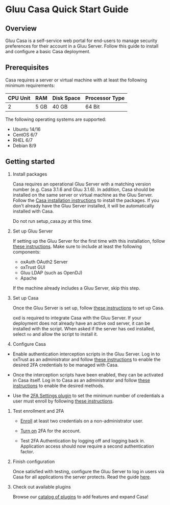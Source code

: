# Gluu Casa Quick Start Guide

## Overview

Gluu Casa is a self-service web portal for end-users to manage security preferences for their account in a Gluu Server. Follow this guide to install and configure a basic Casa deployment.

## Prerequisites

Casa requires a server or virtual machine with at least the following minimum requirements:

| CPU Unit | RAM | Disk Space | Processor Type |
|------ | ---- | ---- | ---- |
| 2  | 5 GB | 40 GB | 64 Bit |

The following operating systems are supported:

- Ubuntu 14/16
- CentOS 6/7
- RHEL 6/7
- Debian 8/9

## Getting started

1. Install packages

    Casa requires an operational Gluu Server with a matching version number (e.g. Casa 3.1.6 and Gluu 3.1.6). In addition, Casa should be installed on the same server or virtual machine as the Gluu Server. Follow the [Casa installation instructions](./installation.md#installation-via-linux-packages) to install the packages. If you don't already have the Gluu Server installed, it will be automatically installed with Casa.
    
    Do not run setup_casa.py at this time.

1. Set up Gluu Server

    If setting up the Gluu Server for the first time with this installation, follow [these instructions](https://gluu.org/docs/ce/3.1.6/installation-guide/install/). Make sure to include at least the following components:

      - oxAuth OAuth2 Server
      - oxTrust GUI
      - Gluu LDAP (such as OpenDJ)
      - Apache

    If the machine already includes a Gluu Server, skip this step.

1. Set up Casa

    Once the Gluu Server is set up, follow [these instructions](./installation.md#run-the-setup-script) to set up Casa. 

    oxd is required to integrate Casa with the Gluu Server. If your deployment does not already have an active oxd server, it can be installed with the script. When asked if the server has oxd installed, select `no` and allow the script to install it.

1. Configure Casa

- Enable authentication interception scripts in the Gluu Server. Log in to oxTrust as an administrator and follow [these instructions](./admin-console.md#enabled-methods) to enable the desired 2FA credentials to be managed with Casa.

- Once the interception scripts have been enabled, they can be activated in Casa itself. Log in to Casa as an administrator and follow [these instructions](./admin-console.md#configure-casa) to enable the desired methods.

- Use the [2FA Settings plugin](../plugins/2fa-settings.md) to set the minimum number of credentials a user must enroll by following [these instructions](./admin-console.md#2fa-settings).

1. Test enrollment and 2FA

    - [Enroll](../user-guide.md#2fa-credential-details-enrollment) at least two credentials on a non-administrator user.

    - [Turn on](../user-guide.md#turn-2fa-onoff) 2FA for the account.

    - Test 2FA Authentication by logging off and logging back in. Application access should now require a second authentication factor.

1. Finish configuration

    Once satisfied with testing, configure the Gluu Server to log in users via Casa for all applications the server protects. Read the guide [here](./admin-console.md/#set-default-authentication-method-gluu).

1. Check out available plugins

    Browse our [catalog of plugins](https://casa.gluu.org/plugins) to add features and expand Casa!
